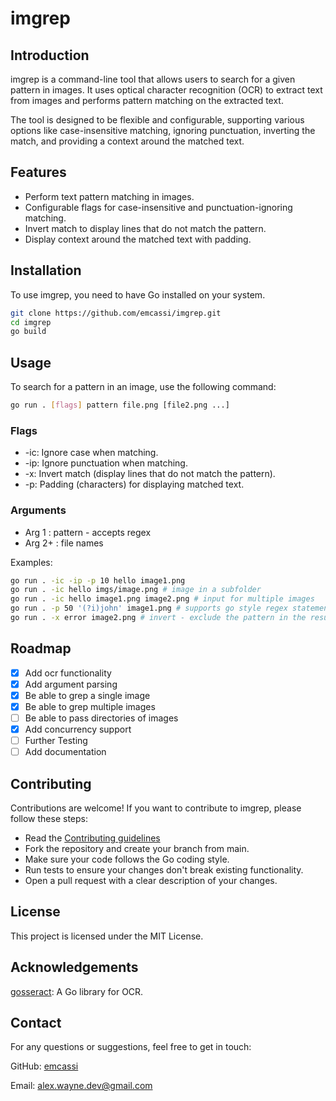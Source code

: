 # imgrep

## Introduction

imgrep is a command-line tool that allows users to search for a given pattern in images. It uses optical character recognition (OCR) to extract text from images and performs pattern matching on the extracted text.

The tool is designed to be flexible and configurable, supporting various options like case-insensitive matching, ignoring punctuation, inverting the match, and providing a context around the matched text.

## Features

- Perform text pattern matching in images.
- Configurable flags for case-insensitive and punctuation-ignoring matching.
- Invert match to display lines that do not match the pattern.
- Display context around the matched text with padding.

## Installation

To use imgrep, you need to have Go installed on your system.

```bash
git clone https://github.com/emcassi/imgrep.git
cd imgrep
go build
```

## Usage

To search for a pattern in an image, use the following command:

```bash
go run . [flags] pattern file.png [file2.png ...]
```

### Flags

- -ic: Ignore case when matching.
- -ip: Ignore punctuation when matching.
- -x: Invert match (display lines that do not match the pattern).
- -p: Padding (characters) for displaying matched text.

### Arguments

- Arg 1 : pattern - accepts regex
- Arg 2+ : file names

Examples:

```bash
go run . -ic -ip -p 10 hello image1.png
go run . -ic hello imgs/image.png # image in a subfolder
go run . -ic hello image1.png image2.png # input for multiple images
go run . -p 50 '(?i)john' image1.png # supports go style regex statements
go run . -x error image2.png # invert - exclude the pattern in the results
```

## Roadmap

- [x] Add ocr functionality 
- [x] Add argument parsing
- [x] Be able to grep a single image
- [x] Be able to grep multiple images
- [ ] Be able to pass directories of images
- [x] Add concurrency support
- [ ] Further Testing
- [ ] Add documentation

## Contributing

Contributions are welcome! If you want to contribute to imgrep, please follow these steps:

- Read the [Contributing guidelines](CONTRIBUTING.md)
- Fork the repository and create your branch from main.
- Make sure your code follows the Go coding style.
- Run tests to ensure your changes don't break existing functionality.
- Open a pull request with a clear description of your changes.

## License

This project is licensed under the MIT License.

## Acknowledgements

[gosseract](https://github.com/otiai10/gosseract): A Go library for OCR.

## Contact

For any questions or suggestions, feel free to get in touch:

GitHub: [emcassi](http://github.com/emcassi)

Email: <alex.wayne.dev@gmail.com>
